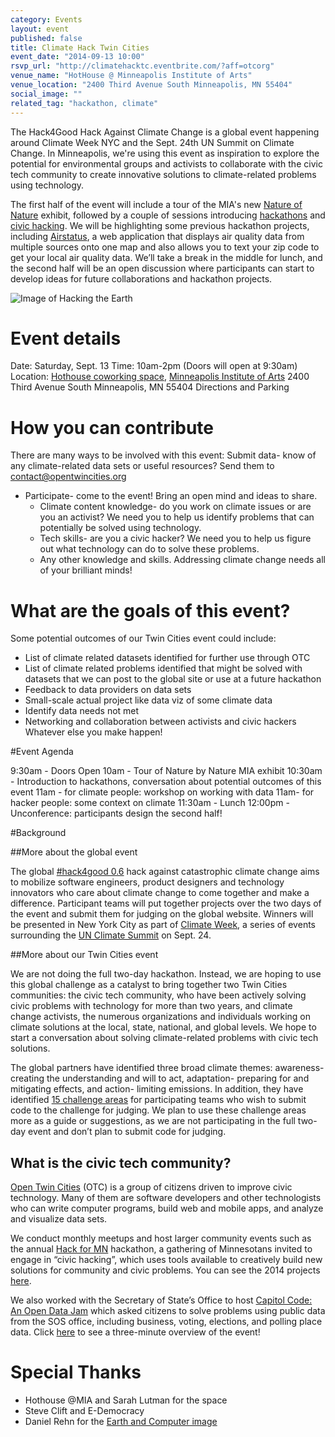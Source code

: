 ```yaml
---
category: Events
layout: event
published: false
title: Climate Hack Twin Cities
event_date: "2014-09-13 10:00"
rsvp_url: "http://climatehacktc.eventbrite.com/?aff=otcorg"
venue_name: "HotHouse @ Minneapolis Institute of Arts"
venue_location: "2400 Third Avenue South Minneapolis, MN 55404"
social_image: ""
related_tag: "hackathon, climate"
---
```


The Hack4Good Hack Against Climate Change is a global event happening around Climate Week NYC and the Sept. 24th UN Summit on Climate Change. In Minneapolis, we're using this event as inspiration to explore the potential for environmental groups and activists to collaborate with the civic tech community to create innovative solutions to climate-related problems using technology.

The first half of the event will include a tour of the MIA's new [Nature of Nature](http://new.artsmia.org/exhibition/the-nature-of-nature/) exhibit, followed by a couple of sessions introducing [hackathons](http://en.wikipedia.org/wiki/Hackathon) and [civic hacking](http://hackforchange.org/about/faq/). We will be highlighting some previous hackathon projects, including [Airstatus](http://opentwincities.org/2014/07/16/hack-for-mn-2014-open-hack-projects/#airstatus), a web application that displays air quality data from multiple sources onto one map and also allows you to text your zip code to get your local air quality data. We’ll take a break in the middle for lunch, and the second half will be an open discussion where participants can start to develop ideas for future collaborations and hackathon projects.

![Image of Hacking the Earth](https://farm9.staticflickr.com/8226/8367388728_194db380fb_o.png)

# Event details

Date: Saturday, Sept. 13
Time: 10am-2pm (Doors will open at 9:30am)
Location: [Hothouse coworking space](http://www.artsjournal.com/speaker/2014/07/announcing-hothouse-exploring-new-ideas-in-co-working-with-the-minneapolis-institute-of-arts/), [Minneapolis Institute of Arts](http://new.artsmia.org/)
2400 Third Avenue South
Minneapolis, MN 55404
Directions and Parking

# How you can contribute

There are many ways to be involved with this event:
Submit data- know of any climate-related data sets or useful resources? Send them to <contact@opentwincities.org>

- Participate- come to the event! Bring an open mind and ideas to share.
  - Climate content knowledge- do you work on climate issues or are you an activist? We need you to help us identify problems that can potentially be solved using technology.
  - Tech skills- are you a civic hacker? We need you to help us figure out what technology can do to solve these problems.
  - Any other knowledge and skills. Addressing climate change needs all of your brilliant minds!

# What are the goals of this event?

Some potential outcomes of our Twin Cities event could include:

- List of climate related datasets identified for further use through OTC
- List of climate related problems identified that might be solved with datasets that we can post to the global site or use at a future hackathon
- Feedback to data providers on data sets
- Small-scale actual project like data viz of some climate data
- Identify data needs not met
- Networking and collaboration between activists and civic hackers
Whatever else you make happen!

#Event Agenda

9:30am - Doors Open
10am - Tour of Nature by Nature MIA exhibit
10:30am - Introduction to hackathons, conversation about potential outcomes of this event
11am - for climate people: workshop on working with data
11am- for hacker people: some context on climate
11:30am - Lunch
12:00pm - Unconference: participants design the second half!
 
#Background

##More about the global event

The global [#hack4good 0.6](http://hack4good.io/) hack against catastrophic climate change aims to mobilize software engineers, product designers and technology innovators who care about climate change to come together and make a difference. Participant teams will put together projects over the two days of the event and submit them for judging on the global website. Winners will be presented in New York City as part of [Climate Week](http://www.climateweeknyc.org/), a series of events surrounding the [UN Climate Summit](http://www.un.org/climatechange/summit/) on Sept. 24.

##More about our Twin Cities event

We are not doing the full two-day hackathon. Instead, we are hoping to use this global challenge as a catalyst to bring together two Twin Cities communities: the civic tech community, who have been actively solving civic problems with technology for more than two years, and climate change activists, the numerous organizations and individuals working on climate solutions at the local, state, national, and global levels. We hope to start a conversation about solving climate-related problems with civic tech solutions.

The global partners have identified three broad climate themes: awareness- creating the understanding and will to act, adaptation- preparing for and mitigating effects, and action- limiting emissions. In addition, they have identified [15 challenge areas](https://geekli.st/hackathon/hack4good-06?tab=ideas) for participating teams who wish to submit code to the challenge for judging. We plan to use these challenge areas more as a guide or suggestions, as we are not participating in the full two-day event and don’t plan to submit code for judging.

## What is the civic tech community?

[Open Twin Cities](/) (OTC) is a group of citizens driven to improve civic technology. Many of them are software developers and other technologists who can write computer programs, build web and mobile apps, and analyze and visualize data sets.

We conduct monthly meetups and host larger community events such as the annual [Hack for MN](http://hackformn.org/) hackathon, a gathering of Minnesotans invited to engage in “civic hacking”, which uses tools available to creatively build new solutions for community and civic problems. You can see the 2014 projects [here](http://hackformn.org/hack-for-mn-2014-open-hack-projects).

We also worked with the Secretary of State’s Office to host [Capitol Code: An Open Data Jam](http://capitolcode.mn.gov/) which asked citizens to solve problems using public data from the SOS office, including business, voting, elections, and polling place data. Click [here](http://capitolcode.mn.gov/) to see a three-minute overview of the event!

# Special Thanks

- Hothouse @MIA and Sarah Lutman for the space
- Steve Clift and E-Democracy
- Daniel Rehn for the [Earth and Computer image](https://www.flickr.com/photos/daniel-rehn/8367388728/in/photolist-bdrW8-dKp49U-95uYwS-ch8rR9-ftodF-4CffYr-ch8rFm-ch8rkL-ch8rrJ-ch8t25-ch8rfN-ch8rAy-8XTTDF-7uqLWu-ch8rLm-94dP6i-nRk2Sg-7CNLff-okWTTe-2Yh65v-7VAYq8-9j2fG8-8Vwi35-onrY8y-5Cxgfx-PhDf5-4SKHJh-7QkmP3-o6arvf-9c3Emx-dWJ8Fh-8JoDpy-Az2nB-6U6szE-o5VMz-drAqpo-o1Fzr-zcBay-bJb3s8-aqnuCS-c9RNrm-c8r8Fm-6c1ik6-4tdpCM-fttcb1-4sqe5d-4b3NBD-b6vRUX-dywiFP-2cT4Ug)